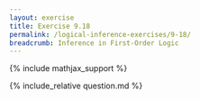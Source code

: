 ```yaml
---
layout: exercise
title: Exercise 9.18
permalink: /logical-inference-exercises/9-18/
breadcrumb: Inference in First-Order Logic
---
```


{% include mathjax_support %}

<div><i class="arrow-up loader" data-chapter="logical-inference-exercises" data-exercise="ex_18" data-rating="0"></i></div>
{% include_relative question.md %}
